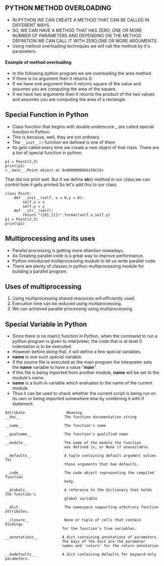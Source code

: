 ## PYTHON METHOD OVERLOADING 
* IN PYTHON WE CAN CREATE A METHOD THAT CAN BE CALLED IN 
DIFFERENT WAYS.
* SO, WE CAN HAVE A METHOD THAT HAS ZERO, ONE OR MORE NUMBER 
OF PARAMETERS AND DEPENDING ON THE METHOD DEFINITION WE CAN CALL
IT WITH ZERO,ONE OR MORE ARGUMENTS.
* Using method overloading techniques we will call the 
method by it's parameters.
#### Example of method overloading
* In the following python program we are overloading the area 
method.
* If there is no argument then it returns 0.
* If we have one argument then it returns square of the value and assumes 
you are computing the area of the square. 
* if we have two arguments then it returns the product of the two
values and assumes you are computing the area of a rectangle.

## Special Function in Python
* Class function that begins with double underscore _ are 
called special function in Python.
* This is because, well, they are not ordinary.
* The `__init__()` function we defined is one of them
* Its gets called every time we create a new object of that 
class. There are a ton of special function in python.
```
p1 = Point(2,3)
print(p1)
<__main__.Point object at 0x00000000031F8CC0>
```
That did not print well. But if we define __str__() method in our class,we can control
how it gets printed.So let's add this to our class.
```
class Point:
    def __init__(self, x = 0,y = 0):
        self.x = x
        self.y = y
    def __str__(self):
        return "({0},{1})".format(self.x,self.y)
p1 = Point(2,3)
print(p1)
```
## Multiprocessing and its uses
* Parallel processing is getting more attention nowadays.
* As Creating parallel code is a great way to improve performance.
* Python introduced multiprocessing module to let us write parallel code.
* There are plenty of classes in python multiprocessing module for building
a parallel program.
## Uses of multiprocessing
1. Using multiprocessing shared resources will efficiently used.
2. Execution time can be reduced using multiprocessing.
3. We can achieved parallel processing using multiprocessing

## Special Variable in Python

* Since there is no main() function in Python, when the command to run a python
program is given to interpreter, the code that is at level 0 indentation
is to be executed.
* However before doing that, it will define a few special variables.
* __name__ is one such special variable.
* if the source file is executed as the main program the interpreter sets the
__name__ variable to have a value "__main__".
* if this file is being imported from another module, __name__ will be 
set to the module's name.
* __name__ is a built-in variable which evaluates to the name of the 
current module.
* Thus it can be used to check whether the current script 
is being run on its own or being imported somewhere else by
combining it with if statement.
 ```
 Attribute                   Meaning 
 __doc__                    The function documentation string
 
 __name__                   The function's name
 
 __qualname__               The function's qualified name
 
 __module__                 The name of the module the function
                            was defined in, or None if unavailable.
                            
 __defaults__               A tuple containing default argument values for
                            those arguments that hae defaults.

 __code__                   The code object representing the compiled function
                            body.

__globals__                A reference to the dictionary that holds the function's
                            global variable

__dict__                   The namespace supporting arbitrary function attributes.

__closure__                None or tuple of cells that contain bindings 
                           for the function's free variables.

__annotations__           A dict containing annotations of parameters.
                           The keys of the dict are the parameter
                           names and 'return' for the return annotation     
                                                                                                     
__kwdefaults__            A dict containing defaults for keyword-only parameters.                           
 ```

